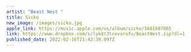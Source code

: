 ```yaml
---
artist: "Beast Nest "
title: Sicko
new_image: /images/sicko.jpg
apple_link: https://music.apple.com/us/album/sicko/1601687865
link: https://www.dropbox.com/s/lyk8t3tcevarufu/BeastNest.zip?dl=1
published_date: 2022-02-16T21:42:30.097Z
---
```

